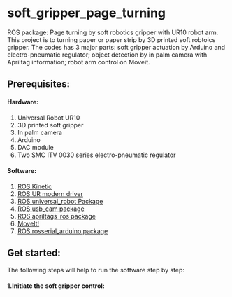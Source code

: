 # soft_gripper_page_turning
ROS package: Page turning by soft robotics gripper with UR10 robot arm. This project is to turning paper or paper strip by 3D printed 
soft robtoics gripper. The codes has 3 major parts: soft gripper actuation by Arduino and electro-pneumatic regulator; object detection
by in palm camera with Apriltag information; robot arm control on Moveit.

## Prerequisites:
#### Hardware:
1. Universal Robot UR10
2. 3D printed soft gripper
3. In palm camera
4. Arduino
5. DAC module
6. Two SMC ITV 0030 series electro-pneumatic regulator
#### Software:
1. [ROS Kinetic](http://wiki.ros.org/kinetic)
2. [ROS UR modern driver](https://github.com/ros-industrial/ur_modern_driver)
3. [ROS universal_robot Package](http://wiki.ros.org/universal_robot)
4. [ROS usb_cam package](http://wiki.ros.org/usb_cam)
5. [ROS apriltags_ros package](http://wiki.ros.org/apriltags_ros)
6. [MoveIt!](https://moveit.ros.org/)
7. [ROS rosserial_arduino package](http://wiki.ros.org/rosserial_arduino/Tutorials/Arduino%20IDE%20Setup#Installing_the_Software)
## Get started:
The following steps will help to run the software step by step:
#### 1.Initiate the soft gripper control:
